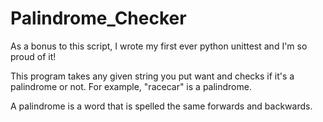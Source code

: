# Palindrome_Checker
As a bonus to this script, I wrote my first ever python unittest and I'm so proud of it!


This program takes any given string you put want and checks if it's a palindrome or not. For example, "racecar" is a palindrome.

A palindrome is a word that is spelled the same forwards and backwards. 
